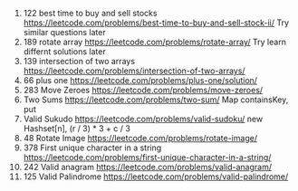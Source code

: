 1. 122 best time to buy and sell stocks https://leetcode.com/problems/best-time-to-buy-and-sell-stock-ii/ Try similar questions later
2. 189 rotate array https://leetcode.com/problems/rotate-array/ Try learn differnt solutions later
3. 139 intersection of two arrays https://leetcode.com/problems/intersection-of-two-arrays/
4. 66 plus one https://leetcode.com/problems/plus-one/solution/
5. 283 Move Zeroes https://leetcode.com/problems/move-zeroes/
6. Two Sums https://leetcode.com/problems/two-sum/ Map containsKey, put
7. Valid Sukudo https://leetcode.com/problems/valid-sudoku/ new Hashset[n], (r / 3) * 3 + c / 3
8. 48 Rotate Image https://leetcode.com/problems/rotate-image/
9. 378 First unique character in a string https://leetcode.com/problems/first-unique-character-in-a-string/
10. 242 Valid anagram https://leetcode.com/problems/valid-anagram/
11. 125 Valid Palindrome https://leetcode.com/problems/valid-palindrome/
